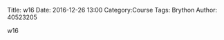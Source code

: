 Title: w16
Date: 2016-12-26 13:00
Category:Course
Tags: Brython
Author: 40523205

w16

<!-- PELICAN_END_SUMMARY -->

<!-- 導入 Brython 標準程式庫 -->

<script type="text/javascript" 
    src="https://cdn.rawgit.com/brython-dev/brython/master/www/src/brython_dist.js">
</script>

<!-- 啟動 Brython -->

<script>
window.onload=function(){
brython(1);
}
</script>

<!-- 以下可以執行  Brython 程式 -->

<div id="con"></div>
<script type="text/python3">
from browser impot alert
from browser impot document
#print("test")
#alert("test")
con1 = document["con"]
for i in range(1)
     #con1 <="test"+"<br />"
     yourInput=int(input("請輸入一個整數!))
     #con1 <="test" + html.BR()
     output = yourInput + 1
     con1 <="你輸入的整數加上1之後，為"+ str(output)
</script>
